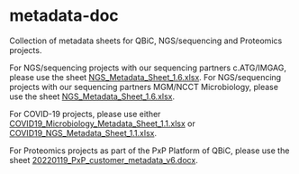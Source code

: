 # metadata-doc
Collection of metadata sheets for QBiC, NGS/sequencing and Proteomics projects.

For NGS/sequencing projects with our sequencing partners c.ATG/IMGAG, please use the sheet [NGS_Metadata_Sheet_1.6.xlsx](https://github.com/qbicsoftware/metadata-doc/blob/update_metadata_sheet_April2022/NGS_Metadata_Sheet_1.6.xlsx).
For NGS/sequencing projects with our sequencing partners MGM/NCCT Microbiology, please use the sheet [NGS_Metadata_Sheet_1.6.xlsx](https://github.com/qbicsoftware/metadata-doc/blob/update_metadata_sheet_April2022/NGS_Metadata_Sheet_1.6.xlsx).

For COVID-19 projects, please use either [COVID19_Microbiology_Metadata_Sheet_1.1.xlsx](https://github.com/qbicsoftware/metadata-doc/blob/master/COVID19/COVID19_Microbiology_Metadata_Sheet_1.1.xlsx) or [COVID19_NGS_Metadata_Sheet_1.1.xlsx](https://github.com/qbicsoftware/metadata-doc/blob/master/COVID19/COVID19_NGS_Metadata_Sheet_1.1.xlsx).

For Proteomics projects as part of the PxP Platform of QBiC, please use the sheet [20220119_PxP_customer_metadata_v6.docx](https://github.com/qbicsoftware/metadata-doc/blob/update_metadata_sheet_April2022/20220119_PxP_customer_metadata_v6.docx).
